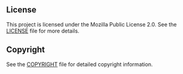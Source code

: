 
## License

This project is licensed under the Mozilla Public License 2.0. See the [LICENSE](LICENSE) file for more details.

## Copyright

See the [COPYRIGHT](COPYRIGHT) file for detailed copyright information.
